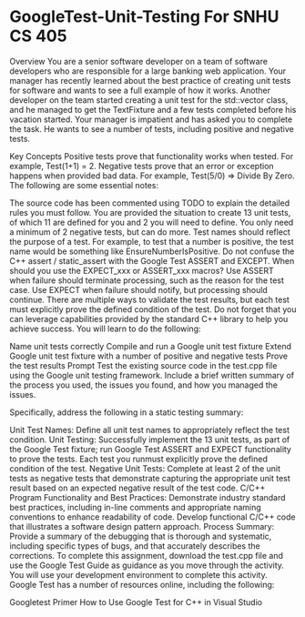 # GoogleTest-Unit-Testing For SNHU CS 405
Overview
You are a senior software developer on a team of software developers who are responsible for a large banking web application. Your manager has recently learned about the best practice of creating unit tests for software and wants to see a full example of how it works. Another developer on the team started creating a unit test for the std::vector class, and he managed to get the TextFixture and a few tests completed before his vacation started. Your manager is impatient and has asked you to complete the task. He wants to see a number of tests, including positive and negative tests.

Key Concepts
Positive tests prove that functionality works when tested. For example, Test(1+1) = 2.
Negative tests prove that an error or exception happens when provided bad data. For example, Test(5/0) => Divide By Zero.
The following are some essential notes:

The source code has been commented using TODO to explain the detailed rules you must follow.
You are provided the situation to create 13 unit tests, of which 11 are defined for you and 2 you will need to define.
You only need a minimum of 2 negative tests, but can do more.
Test names should reflect the purpose of a test. For example, to test that a number is positive, the test name would be something like EnsureNumberIsPositive.
Do not confuse the C++ assert / static_assert with the Google Test ASSERT and EXCEPT.
When should you use the EXPECT_xxx or ASSERT_xxx macros?
Use ASSERT when failure should terminate processing, such as the reason for the test case.
Use EXPECT when failure should notify, but processing should continue.
There are multiple ways to validate the test results, but each test must explicitly prove the defined condition of the test.
Do not forget that you can leverage capabilities provided by the standard C++ library to help you achieve success.
You will learn to do the following:

Name unit tests correctly
Compile and run a Google unit test fixture
Extend Google unit test fixture with a number of positive and negative tests
Prove the test results
Prompt
Test the existing source code in the test.cpp file using the Google unit testing framework. Include a brief written summary of the process you used, the issues you found, and how you managed the issues.

Specifically, address the following in a static testing summary:

Unit Test Names: Define all unit test names to appropriately reflect the test condition.
Unit Testing: Successfully implement the 13 unit tests, as part of the Google Test fixture; run Google Test ASSERT and EXPECT functionality to prove the tests. Each test you runmust explicitly prove the defined condition of the test.
Negative Unit Tests: Complete at least 2 of the unit tests as negative tests that demonstrate capturing the appropriate unit test result based on an expected negative result of the test code.
C/C++ Program Functionality and Best Practices: Demonstrate industry standard best practices, including in-line comments and appropriate naming conventions to enhance readability of code. Develop functional C/C++ code that illustrates a software design pattern approach.
Process Summary: Provide a summary of the debugging that is thorough and systematic, including specific types of bugs, and that accurately describes the corrections.
To complete this assignment, download the test.cpp file and use the Google Test Guide as guidance as you move through the activity. You will use your development environment to complete this activity. Google Test has a number of resources online, including the following:

Googletest Primer
How to Use Google Test for C++ in Visual Studio
